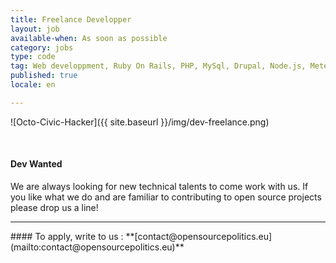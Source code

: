 ```yaml
---
title: Freelance Developper
layout: job
available-when: As soon as possible
category: jobs
type: code
tag: Web developpment, Ruby On Rails, PHP, MySql, Drupal, Node.js, Meteor
published: true
locale: en

---
```

![Octo-Civic-Hacker]({{ site.baseurl }}/img/dev-freelance.png)

<br>

#### Dev Wanted

We are always looking for new technical talents to come work with us. If you like what we do and are familiar to contributing to open source projects please drop us a line!

<hr>
#### To apply, write to us : **[contact@opensourcepolitics.eu](mailto:contact@opensourcepolitics.eu)**
